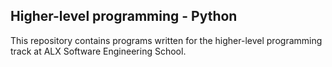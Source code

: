 <h2><b>Higher-level programming - Python</b></h2>


This repository contains programs written for the higher-level programming track at ALX Software Engineering  School.
